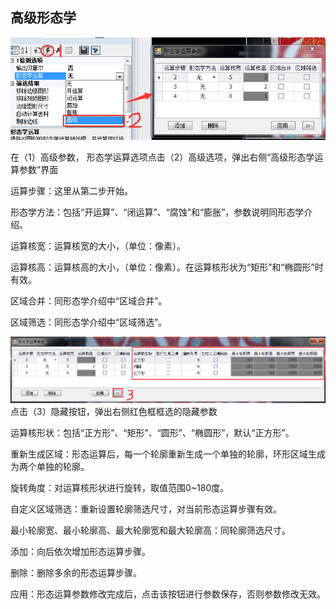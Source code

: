 ## 高级形态学

![](/assets/形态学高级.jpg)

在（1）高级参数， 形态学运算选项点击（2）高级选项，弹出右侧“高级形态学运算参数”界面

运算步骤：这里从第二步开始。

形态学方法：包括“开运算”、“闭运算”、“腐蚀”和“膨胀”，参数说明同形态学介绍。

运算核宽：运算核宽的大小，（单位：像素）。

运算核高：运算核高的大小，（单位：像素）。在运算核形状为“矩形”和“椭圆形”时有效。

区域合并：同形态学介绍中“区域合并”。

区域筛选：同形态学介绍中“区域筛选”。

![](/assets/形态学高级更多.jpg)点击（3）隐藏按钮，弹出右侧红色框框选的隐藏参数

运算核形状：包括“正方形”、“矩形”、“圆形”、“椭圆形”，默认“正方形”。

重新生成区域：形态运算后，每一个轮廓重新生成一个单独的轮廓，环形区域生成为两个单独的轮廓。

旋转角度：对运算核形状进行旋转，取值范围0~180度。

自定义区域筛选：重新设置轮廓筛选尺寸，对当前形态运算步骤有效。

最小轮廓宽、最小轮廓高、最大轮廓宽和最大轮廓高：同轮廓筛选尺寸。

添加：向后依次增加形态运算步骤。

删除：删除多余的形态运算步骤。

应用：形态运算参数修改完成后，点击该按钮进行参数保存，否则参数修改无效。

